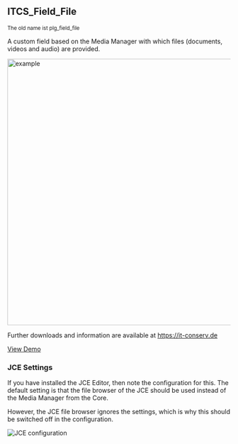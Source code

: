 
<h2>ITCS_Field_File</h2>
<p><span><small>The old name ist plg_field_file</small></span></p>
<p>A custom field based on the Media Manager with which files (documents, videos and audio) are provided.</p>
<p><img src="https://j4.it-conserv.de/images/plugins/plugin_field_file/plg_field_file_preview1.jpg" alt="example" width="600"></p>
<p>Further downloads and information are available at <a href="https://it-conserv.de">https://it-conserv.de</a></p>
<p><a href="https://j4.it-conserv.de/erweiterungen/plugins/plugin-field-file">View Demo</a></p>
<h3>JCE Settings</h3>
<p>If you have installed the JCE Editor, then note the configuration for this. The default setting is that the file browser of the JCE should be used instead of the Media Manager from the Core.</p>
<p>However, the JCE file browser ignores the settings, which is why this should be switched off in the configuration.</p>
<img src="https://user-images.githubusercontent.com/31522294/149621213-a95d2314-b61f-4a2b-aa6d-60eb2932ed43.png" alt="JCE configuration">
